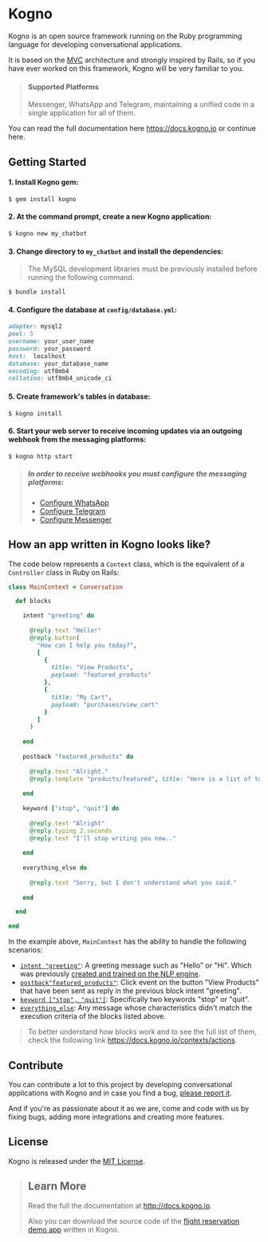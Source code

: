 # Kogno
Kogno is an open source framework running on the Ruby programming language for developing conversational applications.

It is based on the [MVC](https://en.wikipedia.org/wiki/Model%E2%80%93view%E2%80%93controller) architecture and strongly inspired by Rails, so if you have ever worked on this framework, Kogno will be very familiar to you.

> #### Supported Platforms
> Messenger, WhatsApp and Telegram, maintaining a unified code in a single application for all of them.

You can read the full documentation here https://docs.kogno.io or continue here.

## Getting Started

#### 1. Install Kogno gem:

    $ gem install kogno
        
#### 2. At the command prompt, create a new Kogno application:

    $ kogno new my_chatbot
        
#### 3. Change directory to `my_chatbot` and install the dependencies:
> The MySQL development libraries must be previously installed before running the following command.   

    $ bundle install
        
#### 4. Configure the database at `config/database.yml`:

```ruby
adapter: mysql2
pool: 5
username: your_user_name
password: your_password
host:  localhost
database: your_database_name
encoding: utf8mb4
collation: utf8mb4_unicode_ci
```

#### 5. Create framework's tables in database:

    $ kogno install
        
#### 6. Start your web server to receive incoming updates via an outgoing webhook from the messaging platforms:

    $ kogno http start
    
> ##### In order to receive webhooks you must configure the messaging platforms:
> - [Configure WhatsApp](https://docs.kogno.io/installation/whatsapp-configuration)
> - [Configure Telegram](https://docs.kogno.io/installation/telegram-configuration)
> - [Configure Messenger](https://docs.kogno.io/installation/messenger-configuration)

## How an app written in Kogno looks like?

The code below represents a `Context` class, which is the equivalent of a `Controller` class in Ruby on Rails:

```ruby
class MainContext < Conversation

  def blocks

    intent "greeting" do
    
      @reply.text "Hello!"
      @reply.button(
        "How can I help you today?",
        [
          {
            title: "View Products",
            payload: "featured_products"
          },
          { 
            title: "My Cart",
            payload: "purchases/view_cart"
          }
        ]
      )
      
    end
    
    postback "featured_products" do
    
      @reply.text "Alright."
      @reply.template "products/featured", title: "Here is a list of today's featured products."
      
    end
    
    keyword ["stop", "quit"] do
    
      @reply.text "Alright"
      @reply.typing 2.seconds
      @reply.text "I'll stop writing you now.."
      
    end
    
    everything_else do 
    
      @reply.text "Sorry, but I don't understand what you said."
      
    end

  end

end
```

In the example above, `MainContext` has the ability to handle the following scenarios:

- [`intent "greeting"`](https://docs.kogno.io/contexts/actions/intent): A greeting message such as "Hello" or "Hi". Which was previously [created and trained on the NLP engine](https://docs.kogno.io/installation/nlp-configuration).
- [`postback"featured_products"`](https://docs.kogno.io/contexts/actions/postback):  Click event on the button "View Products" that have been sent as reply in the previous block intent "greeting".
- [`keyword ["stop", "quit"]`](https://docs.kogno.io/contexts/actions/keyword): Specifically two keywords "stop" or "quit".
- [`everything_else`](https://docs.kogno.io/contexts/actions/everything_else): Any message whose characteristics didn't match the execution criteria of the blocks listed above.

>
> To better understand how blocks work and to see the full list of them, check the following link https://docs.kogno.io/contexts/actions.
>

## Contribute

You can contribute a lot to this project by developing conversational applications with Kogno and in case you find a bug, [please report it](https://github.com/kogno/kogno/issues).

And if you're as passionate about it as we are, come and code with us by fixing bugs, adding more integrations and creating more features.

## License

Kogno is released under the [MIT License](https://opensource.org/licenses/MIT).


>
> ## Learn More
> Read the full the documentation at http://docs.kogno.io.
>
> Also you can download the source code of the [flight reservation demo app](https://github.com/kogno/travel_chatbot) written in Kogno.
>







